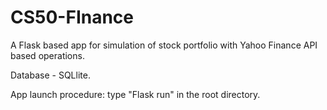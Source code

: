 # CS50-FInance
A Flask based app for simulation of stock portfolio with Yahoo Finance API based operations.

Database - SQLlite.

App launch procedure: type "Flask run" in the root directory.
